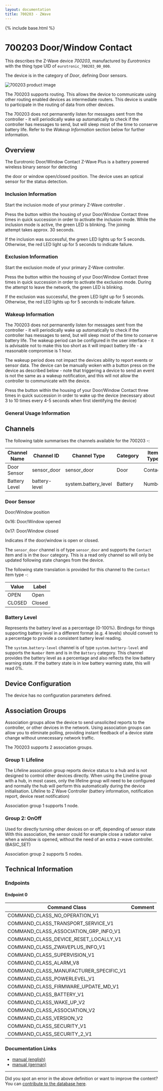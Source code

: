 ```yaml
---
layout: documentation
title: 700203 - ZWave
---
```


{% include base.html %}

# 700203 Door/Window Contact
This describes the Z-Wave device *700203*, manufactured by *Eurotronics* with the thing type UID of ```eurotronic_700203_00_000```.

The device is in the category of *Door*, defining Door sensors.

![700203 product image](https://opensmarthouse.org/zwavedatabase/1485/image/)


The 700203 supports routing. This allows the device to communicate using other routing enabled devices as intermediate routers.  This device is unable to participate in the routing of data from other devices.

The 700203 does not permanently listen for messages sent from the controller - it will periodically wake up automatically to check if the controller has messages to send, but will sleep most of the time to conserve battery life. Refer to the *Wakeup Information* section below for further information.

## Overview

The Eurotronic Door/Window Contact Z-Wave Plus is a battery powered wireless binary sensor for detecting 

the door or window open/closed position. The device uses an optical sensor for the status detection.

### Inclusion Information

Start the inclusion mode of your primary Z-Wave controller . 

Press the button within the housing of your Door/Window Contact three times in quick succession in order to activate the inclusion mode. While the inclusion mode is active, the green LED is blinking. The joining attempt takes approx. 30 seconds.

If the inclusion was successful, the green LED lights up for 5 seconds. Otherwise, the red LED light up for 5 seconds to indicate failure.

### Exclusion Information

Start the exclusion mode of your primary Z-Wave controller. 

Press the button within the housing of your Door/Window Contact three times in quick succession in order to activate the exclusion mode. During the attempt to leave the network, the green LED is blinking.

If the exclusion was successful, the green LED light up for 5 seconds. Otherwise, the red LED lights up for 5 seconds to indicate failure.

### Wakeup Information

The 700203 does not permanently listen for messages sent from the controller - it will periodically wake up automatically to check if the controller has messages to send, but will sleep most of the time to conserve battery life. The wakeup period can be configured in the user interface - it is advisable not to make this too short as it will impact battery life - a reasonable compromise is 1 hour.

The wakeup period does not impact the devices ability to report events or sensor data. The device can be manually woken with a button press on the device as described below - note that triggering a device to send an event is not the same as a wakeup notification, and this will not allow the controller to communicate with the device.


Press the button within the housing of your Door/Window Contact three times in quick succession in order to wake up the device (necessary about 3 to 10 times every 4-5 seconds when first identifying the device)

### General Usage Information



## Channels

The following table summarises the channels available for the 700203 -:

| Channel Name | Channel ID | Channel Type | Category | Item Type |
|--------------|------------|--------------|----------|-----------|
| Door Sensor | sensor_door | sensor_door | Door | Contact | 
| Battery Level | battery-level | system.battery_level | Battery | Number |

### Door Sensor
Door/Window position

0x16: Door/Window opened

0x17: Door/Window closed

Indicates if the door/window is open or closed.

The ```sensor_door``` channel is of type ```sensor_door``` and supports the ```Contact``` item and is in the ```Door``` category. This is a read only channel so will only be updated following state changes from the device.

The following state translation is provided for this channel to the ```Contact``` item type -:

| Value | Label     |
|-------|-----------|
| OPEN | Open |
| CLOSED | Closed |

### Battery Level
Represents the battery level as a percentage (0-100%). Bindings for things supporting battery level in a different format (e.g. 4 levels) should convert to a percentage to provide a consistent battery level reading.

The ```system.battery-level``` channel is of type ```system.battery-level``` and supports the ```Number``` item and is in the ```Battery``` category.
This channel provides the battery level as a percentage and also reflects the low battery warning state. If the battery state is in low battery warning state, this will read 0%.


## Device Configuration

The device has no configuration parameters defined.

## Association Groups

Association groups allow the device to send unsolicited reports to the controller, or other devices in the network. Using association groups can allow you to eliminate polling, providing instant feedback of a device state change without unnecessary network traffic.

The 700203 supports 2 association groups.

### Group 1: Lifeline

The Lifeline association group reports device status to a hub and is not designed to control other devices directly. When using the Lineline group with a hub, in most cases, only the lifeline group will need to be configured and normally the hub will perform this automatically during the device initialisation.
Lifeline to Z Wave Controller (battery information, notification report, device reset notification)

Association group 1 supports 1 node.

### Group 2: OnOff

Used for directly turning other devices on or off, depending of sensor state
With this association, the sensor could for example close a radiator valve when a window is opened, without the need of an extra z-wave controller. (BASIC_SET)

Association group 2 supports 5 nodes.

## Technical Information

### Endpoints

#### Endpoint 0

| Command Class | Comment |
|---------------|---------|
| COMMAND_CLASS_NO_OPERATION_V1| |
| COMMAND_CLASS_TRANSPORT_SERVICE_V1| |
| COMMAND_CLASS_ASSOCIATION_GRP_INFO_V1| |
| COMMAND_CLASS_DEVICE_RESET_LOCALLY_V1| |
| COMMAND_CLASS_ZWAVEPLUS_INFO_V1| |
| COMMAND_CLASS_SUPERVISION_V1| |
| COMMAND_CLASS_ALARM_V8| |
| COMMAND_CLASS_MANUFACTURER_SPECIFIC_V1| |
| COMMAND_CLASS_POWERLEVEL_V1| |
| COMMAND_CLASS_FIRMWARE_UPDATE_MD_V1| |
| COMMAND_CLASS_BATTERY_V1| |
| COMMAND_CLASS_WAKE_UP_V2| |
| COMMAND_CLASS_ASSOCIATION_V2| |
| COMMAND_CLASS_VERSION_V2| |
| COMMAND_CLASS_SECURITY_V1| |
| COMMAND_CLASS_SECURITY_2_V1| |

### Documentation Links

* [manual (english)](https://opensmarthouse.org/zwavedatabase/1485/reference/Door-Window-Contact-Z-Wave-Plus_BDA_web_EN.pdf)
* [manual (german)](https://opensmarthouse.org/zwavedatabase/1485/reference/Tuer-Fensterkontakt-Z-Wave-Plus_BDA_web_DE.pdf)

---

Did you spot an error in the above definition or want to improve the content?
You can [contribute to the database here](https://opensmarthouse.org/zwavedatabase/1485).
